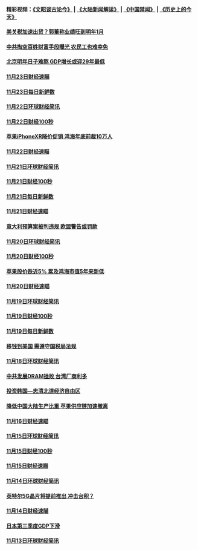 #### 精彩视频：[《文昭谈古论今》](https://github.com/gfw-breaker/wenzhao/blob/master/README.md?t=11261232) | [《大陆新闻解读》](https://github.com/gfw-breaker/ntdtv-comedy/blob/master/README.md?t=11261232) | [《中国禁闻》](https://github.com/gfw-breaker/ntdtv-news/blob/master/README.md?t=11261232) | [《历史上的今天》](https://github.com/gfw-breaker/today-in-history/blob/master/README.md?t=11261232) 

#### [美关税加速出货？郭董称业绩旺到明年1月](../pages/news208/a1400825.md?t=11261232) 

#### [中共掏空百姓财富手段曝光 农民工也难幸免](../pages/news208/a1400801.md?t=11261232) 

#### [北京明年日子难熬  GDP增长或迎29年最低](../pages/news208/a1400727.md?t=11261232) 

#### [11月23日财经速瞄](../pages/news208/a1400579.md?t=11261232) 

#### [11月23日每日新鲜数](../pages/news208/a1400561.md?t=11261232) 

#### [11月22日环球财经简讯](../pages/news208/a1400540.md?t=11261232) 

#### [11月22日财经100秒](../pages/news208/a1400521.md?t=11261232) 

#### [苹果iPhoneXR降价促销  鸿海年底前裁10万人](../pages/news208/a1400490.md?t=11261232) 

#### [11月22日财经速瞄](../pages/news208/a1400437.md?t=11261232) 

#### [11月21日环球财经简讯](../pages/news208/a1400399.md?t=11261232) 

#### [11月21日财经100秒](../pages/news208/a1400374.md?t=11261232) 

#### [11月21日每日新鲜数](../pages/news208/a1400288.md?t=11261232) 

#### [11月21日财经速瞄](../pages/news208/a1400286.md?t=11261232) 

#### [意大利预算案被判违规 欧盟警告或罚款](../pages/news208/a1400280.md?t=11261232) 

#### [11月20日环球财经简讯](../pages/news208/a1400248.md?t=11261232) 

#### [11月20日财经100秒](../pages/news208/a1400231.md?t=11261232) 

#### [苹果股价跌近5% 累及鸿海市值5年来新低](../pages/news208/a1400185.md?t=11261232) 

#### [11月20日财经速瞄](../pages/news208/a1400144.md?t=11261232) 

#### [11月19日环球财经简讯](../pages/news208/a1400102.md?t=11261232) 

#### [11月19日财经100秒](../pages/news208/a1400084.md?t=11261232) 

#### [11月19日每日新鲜数](../pages/news208/a1399985.md?t=11261232) 

#### [移钱到美国 需遵守国税局法规](../pages/news208/a1399928.md?t=11261232) 

#### [11月18日环球财经简讯](../pages/news208/a1399951.md?t=11261232) 

#### [中共发展DRAM挫败 台湾厂商利多](../pages/news208/a1399927.md?t=11261232) 

#### [投资韩国—忠清北道经济自由区](../pages/news208/a1399857.md?t=11261232) 

#### [降低中国大陆生产比重 苹果供应链加速撤离](../pages/news208/a1399810.md?t=11261232) 

#### [11月16日财经速瞄](../pages/news208/a1399651.md?t=11261232) 

#### [11月15日环球财经简讯](../pages/news208/a1399607.md?t=11261232) 

#### [11月15日财经100秒](../pages/news208/a1399597.md?t=11261232) 

#### [11月15日财经速瞄](../pages/news208/a1399510.md?t=11261232) 

#### [11月14日环球财经简讯](../pages/news208/a1399463.md?t=11261232) 

#### [英特尔5G晶片将提前推出 冲击台积？](../pages/news208/a1399449.md?t=11261232) 

#### [11月14日财经速瞄](../pages/news208/a1399351.md?t=11261232) 

#### [日本第三季度GDP下滑](../pages/news208/a1399321.md?t=11261232) 

#### [11月13日环球财经简讯](../pages/news208/a1399307.md?t=11261232) 


